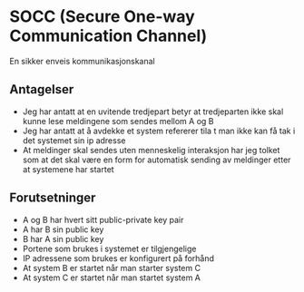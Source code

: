 # SOCC (Secure One-way Communication Channel)
En sikker enveis kommunikasjonskanal
## Antagelser
- Jeg har antatt at en uvitende tredjepart betyr at tredjeparten ikke skal kunne lese meldingene som sendes mellom A og B
- Jeg har antatt at å avdekke et system refererer tila t man ikke kan få tak i det systemet sin ip adresse
- At meldinger skal sendes uten menneskelig interaksjon har jeg tolket som at det skal være en form for automatisk sending av meldinger etter at systemene har startet

## Forutsetninger
- A og B har hvert sitt public-private key pair
- A har B sin public key
- B har A sin public key
- Portene som brukes i systemet er tilgjengelige
- IP adressene som brukes er konfigurert på forhånd
- At system B er startet når man starter system C
- At system C er startet når man startet system A